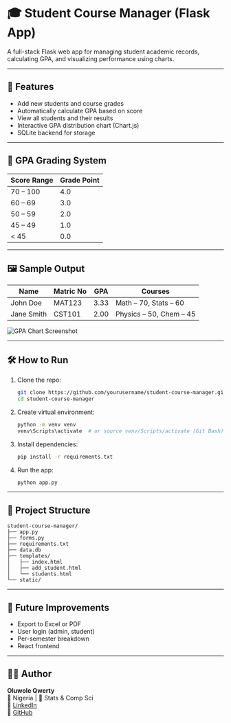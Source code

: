 # 🎓 Student Course Manager (Flask App)

A full-stack Flask web app for managing student academic records, calculating GPA, and visualizing performance using charts.

---

## 🚀 Features

- Add new students and course grades
- Automatically calculate GPA based on score
- View all students and their results
- Interactive GPA distribution chart (Chart.js)
- SQLite backend for storage

---

## 🧮 GPA Grading System

| Score Range | Grade Point |
|-------------|-------------|
| 70 – 100    | 4.0         |
| 60 – 69     | 3.0         |
| 50 – 59     | 2.0         |
| 45 – 49     | 1.0         |
| < 45        | 0.0         |

---

## 🖼 Sample Output

| Name       | Matric No | GPA  | Courses                      |
|------------|-----------|------|------------------------------|
| John Doe   | MAT123    | 3.33 | Math – 70, Stats – 60        |
| Jane Smith | CST101    | 2.00 | Physics – 50, Chem – 45      |

![GPA Chart Screenshot](./screenshot.png)

---

## 🛠 How to Run

1. Clone the repo:
   ```bash
   git clone https://github.com/yourusername/student-course-manager.git
   cd student-course-manager
   ```

2. Create virtual environment:
   ```bash
   python -m venv venv
   venv\Scripts\activate  # or source venv/Scripts/activate (Git Bash)
   ```

3. Install dependencies:
   ```bash
   pip install -r requirements.txt
   ```

4. Run the app:
   ```bash
   python app.py
   ```

---

## 📂 Project Structure

```
student-course-manager/
├── app.py
├── forms.py
├── requirements.txt
├── data.db
├── templates/
│   ├── index.html
│   ├── add_student.html
│   └── students.html
└── static/
```

---

## 🧠 Future Improvements

- Export to Excel or PDF
- User login (admin, student)
- Per-semester breakdown
- React frontend

---

## 👨‍💻 Author

**Oluwole Qwerty**  
📍 Nigeria | 🧮 Stats & Comp Sci  
🔗 [LinkedIn](https://www.linkedin.com/in/oluwole-gaius-962342260/)  
🔗 [GitHub](https://github.com/gaius033)